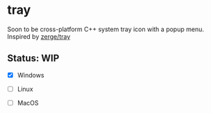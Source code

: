 # tray

Soon to be cross-platform C++ system tray icon with a popup menu. Inspired by [zerge/tray](https://github.com/zserge/tray)

## Status: WIP
- [x] Windows
- [ ] Linux
- [ ] MacOS

